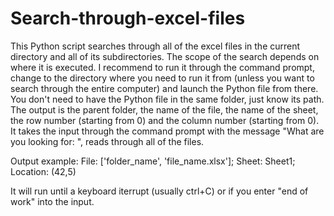 # Search-through-excel-files
This Python script searches through all of the excel files in the current directory and all of its subdirectories. The scope of the search depends on where it is executed. I recommend to run it through the command prompt, change to the directory where you need to run it from (unless you want to search through the entire computer) and launch the Python file from there. You don't need to have the Python file in the same folder, just know its path. The output is the parent folder, the name of the file, the name of the sheet, the row number (starting from 0) and the column number (starting from 0). It takes the input through the command prompt with the message "What are you looking for: ", reads through all of the files.

Output example:
  File: ['folder_name', 'file_name.xlsx']; Sheet: Sheet1; Location: (42,5)

It will run until a keyboard iterrupt (usually ctrl+C) or if you enter "end of work" into the input.
